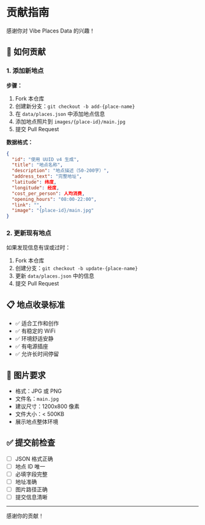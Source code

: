 # 贡献指南

感谢你对 Vibe Places Data 的兴趣！

## 🎯 如何贡献

### 1. 添加新地点

**步骤：**

1. Fork 本仓库
2. 创建新分支：`git checkout -b add-{place-name}`
3. 在 `data/places.json` 中添加地点信息
4. 添加地点照片到 `images/{place-id}/main.jpg`
5. 提交 Pull Request

**数据格式：**

```json
{
  "id": "使用 UUID v4 生成",
  "title": "地点名称",
  "description": "地点描述（50-200字）",
  "address_text": "完整地址",
  "latitude": 纬度,
  "longitude": 经度,
  "cost_per_person": 人均消费,
  "opening_hours": "08:00-22:00",
  "link": "",
  "image": "{place-id}/main.jpg"
}
```

### 2. 更新现有地点

如果发现信息有误或过时：

1. Fork 本仓库
2. 创建分支：`git checkout -b update-{place-name}`
3. 更新 `data/places.json` 中的信息
4. 提交 Pull Request

## 📋 地点收录标准

- ✅ 适合工作和创作
- ✅ 有稳定的 WiFi
- ✅ 环境舒适安静
- ✅ 有电源插座
- ✅ 允许长时间停留

## 📸 图片要求

- 格式：JPG 或 PNG
- 文件名：`main.jpg`
- 建议尺寸：1200x800 像素
- 文件大小：< 500KB
- 展示地点整体环境

## ✅ 提交前检查

- [ ] JSON 格式正确
- [ ] 地点 ID 唯一
- [ ] 必填字段完整
- [ ] 地址准确
- [ ] 图片路径正确
- [ ] 提交信息清晰

---

感谢你的贡献！
